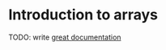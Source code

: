 # Introduction to arrays

TODO: write [great documentation](http://jacobian.org/writing/what-to-write/)

